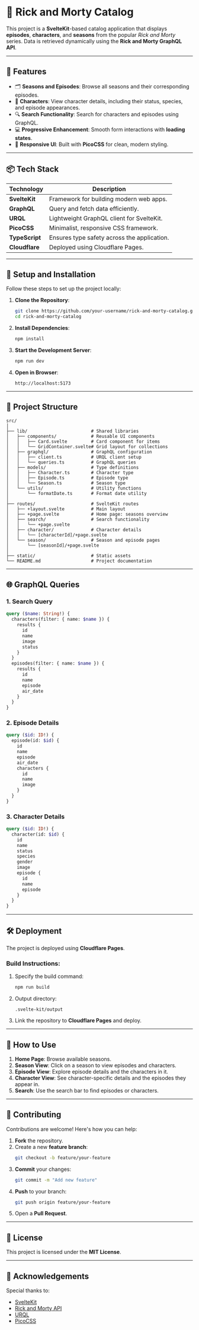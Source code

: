 # 🎥 **Rick and Morty Catalog**

This project is a **SvelteKit**-based catalog application that displays **episodes**, **characters**, and **seasons** from the popular *Rick and Morty* series. Data is retrieved dynamically using the **Rick and Morty GraphQL API**.

---

## 🚀 **Features**

- 🗂 **Seasons and Episodes**: Browse all seasons and their corresponding episodes.  
- 🧑 **Characters**: View character details, including their status, species, and episode appearances.  
- 🔍 **Search Functionality**: Search for characters and episodes using GraphQL.  
- 💻 **Progressive Enhancement**: Smooth form interactions with **loading states**.  
- 🎨 **Responsive UI**: Built with **PicoCSS** for clean, modern styling.  

---

## 📦 **Tech Stack**

| **Technology**  | **Description**                               |
|------------------|-----------------------------------------------|
| **SvelteKit**   | Framework for building modern web apps.       |
| **GraphQL**     | Query and fetch data efficiently.             |
| **URQL**        | Lightweight GraphQL client for SvelteKit.     |
| **PicoCSS**     | Minimalist, responsive CSS framework.         |
| **TypeScript**  | Ensures type safety across the application.   |
| **Cloudflare**  | Deployed using Cloudflare Pages.              |

---

## 🔧 **Setup and Installation**

Follow these steps to set up the project locally:

1. **Clone the Repository**:
   ```bash
   git clone https://github.com/your-username/rick-and-morty-catalog.git
   cd rick-and-morty-catalog
   ```

2. **Install Dependencies**:
   ```bash
   npm install
   ```

3. **Start the Development Server**:
   ```bash
   npm run dev
   ```

4. **Open in Browser**:
   ```
   http://localhost:5173
   ```

---

## 📂 **Project Structure**

```plaintext
src/
│
├── lib/                        # Shared libraries
│   ├── components/             # Reusable UI components
│   │   ├── Card.svelte         # Card component for items
│   │   └── GridContainer.svelte# Grid layout for collections
│   ├── graphql/                # GraphQL configuration
│   │   ├── client.ts           # URQL client setup
│   │   └── queries.ts          # GraphQL queries
│   ├── models/                 # Type definitions
│   │   ├── Character.ts        # Character type
│   │   ├── Episode.ts          # Episode type
│   │   └── Season.ts           # Season type
│   └── utils/                  # Utility functions
│       └── formatDate.ts       # Format date utility
│
├── routes/                     # SvelteKit routes
│   ├── +layout.svelte          # Main layout
│   ├── +page.svelte            # Home page: seasons overview
│   ├── search/                 # Search functionality
│   │   └── +page.svelte
│   ├── character/              # Character details
│   │   └── [characterId]/+page.svelte
│   └── season/                 # Season and episode pages
│       └── [seasonId]/+page.svelte
│
├── static/                     # Static assets
└── README.md                   # Project documentation
```

---

## 🌐 **GraphQL Queries**

### 1. **Search Query**

```graphql
query ($name: String!) {
  characters(filter: { name: $name }) {
    results {
      id
      name
      image
      status
    }
  }
  episodes(filter: { name: $name }) {
    results {
      id
      name
      episode
      air_date
    }
  }
}
```

### 2. **Episode Details**

```graphql
query ($id: ID!) {
  episode(id: $id) {
    id
    name
    episode
    air_date
    characters {
      id
      name
      image
    }
  }
}
```

### 3. **Character Details**

```graphql
query ($id: ID!) {
  character(id: $id) {
    id
    name
    status
    species
    gender
    image
    episode {
      id
      name
      episode
    }
  }
}
```

---

## 🛠️ **Deployment**

The project is deployed using **Cloudflare Pages**.

### Build Instructions:
1. Specify the build command:
   ```bash
   npm run build
   ```
2. Output directory:
   ```
   .svelte-kit/output
   ```

3. Link the repository to **Cloudflare Pages** and deploy.

---

## 🎯 **How to Use**

1. **Home Page**: Browse available seasons.  
2. **Season View**: Click on a season to view episodes and characters.  
3. **Episode View**: Explore episode details and the characters in it.  
4. **Character View**: See character-specific details and the episodes they appear in.  
5. **Search**: Use the search bar to find episodes or characters.

---

## 🤝 **Contributing**

Contributions are welcome! Here's how you can help:

1. **Fork** the repository.
2. Create a new **feature branch**:
   ```bash
   git checkout -b feature/your-feature
   ```
3. **Commit** your changes:
   ```bash
   git commit -m "Add new feature"
   ```
4. **Push** to your branch:
   ```bash
   git push origin feature/your-feature
   ```
5. Open a **Pull Request**.

---

## 📄 **License**

This project is licensed under the **MIT License**.

---

## 🎉 **Acknowledgements**

Special thanks to:
- [SvelteKit](https://kit.svelte.dev/)
- [Rick and Morty API](https://rickandmortyapi.com/)
- [URQL](https://formidable.com/open-source/urql/)
- [PicoCSS](https://picocss.com/)
